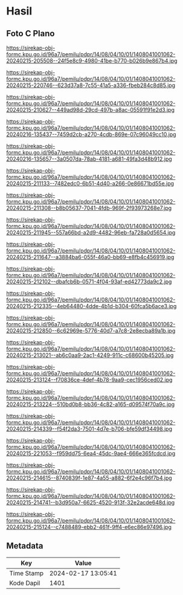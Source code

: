 # Hasil

## Foto C Plano

https://sirekap-obj-formc.kpu.go.id/96a7/pemilu/pdpr/14/08/04/10/01/1408041001062-20240215-205508--24f5e8c9-4980-41be-b770-b026b9e867b4.jpg

https://sirekap-obj-formc.kpu.go.id/96a7/pemilu/pdpr/14/08/04/10/01/1408041001062-20240215-220746--623d37a8-7c55-41a5-a336-fbeb284c8d85.jpg

https://sirekap-obj-formc.kpu.go.id/96a7/pemilu/pdpr/14/08/04/10/01/1408041001062-20240215-210627--449ad98d-29cd-497b-a8ac-05591f91e2d3.jpg

https://sirekap-obj-formc.kpu.go.id/96a7/pemilu/pdpr/14/08/04/10/01/1408041001062-20240216-135437--7459d2cb-a270-4cdb-869e-07c96049cc10.jpg

https://sirekap-obj-formc.kpu.go.id/96a7/pemilu/pdpr/14/08/04/10/01/1408041001062-20240216-135657--3a0507da-78ab-4181-a681-49fa3d48b912.jpg

https://sirekap-obj-formc.kpu.go.id/96a7/pemilu/pdpr/14/08/04/10/01/1408041001062-20240215-211133--7482edc0-6b51-4d40-a266-0e86671bd55e.jpg

https://sirekap-obj-formc.kpu.go.id/96a7/pemilu/pdpr/14/08/04/10/01/1408041001062-20240215-211308--b8b05637-7041-4fdb-969f-2f93973268e7.jpg

https://sirekap-obj-formc.kpu.go.id/96a7/pemilu/pdpr/14/08/04/10/01/1408041001062-20240215-211945--557a66bd-a2d9-4482-96eb-fa728a0d5654.jpg

https://sirekap-obj-formc.kpu.go.id/96a7/pemilu/pdpr/14/08/04/10/01/1408041001062-20240215-211647--a3884ba6-055f-46a0-bb69-e8fb4c456919.jpg

https://sirekap-obj-formc.kpu.go.id/96a7/pemilu/pdpr/14/08/04/10/01/1408041001062-20240215-212102--dbafcb6b-0571-4f04-93af-ed42773da9c2.jpg

https://sirekap-obj-formc.kpu.go.id/96a7/pemilu/pdpr/14/08/04/10/01/1408041001062-20240215-212335--4eb64480-4dde-4b1d-b304-60fca5b6ace3.jpg

https://sirekap-obj-formc.kpu.go.id/96a7/pemilu/pdpr/14/08/04/10/01/1408041001062-20240215-212850--6c62969e-5776-40d7-a7c8-2e8ecba89a1b.jpg

https://sirekap-obj-formc.kpu.go.id/96a7/pemilu/pdpr/14/08/04/10/01/1408041001062-20240215-213021--ab6c0aa9-2ac1-4249-911c-c68600b45205.jpg

https://sirekap-obj-formc.kpu.go.id/96a7/pemilu/pdpr/14/08/04/10/01/1408041001062-20240215-213124--f70836ce-4def-4b78-9aa9-cec1956ced02.jpg

https://sirekap-obj-formc.kpu.go.id/96a7/pemilu/pdpr/14/08/04/10/01/1408041001062-20240215-213224--510bd0b8-bb36-4c82-a165-d09574f70a9c.jpg

https://sirekap-obj-formc.kpu.go.id/96a7/pemilu/pdpr/14/08/04/10/01/1408041001062-20240215-214339--f54f2da3-7501-4d7e-b706-bfe59df34498.jpg

https://sirekap-obj-formc.kpu.go.id/96a7/pemilu/pdpr/14/08/04/10/01/1408041001062-20240215-221053--f959dd75-6ea4-45dc-9ae4-666e365fcdcd.jpg

https://sirekap-obj-formc.kpu.go.id/96a7/pemilu/pdpr/14/08/04/10/01/1408041001062-20240215-214615--8740839f-1e87-4a55-a882-6f2e4c96f7b4.jpg

https://sirekap-obj-formc.kpu.go.id/96a7/pemilu/pdpr/14/08/04/10/01/1408041001062-20240215-214741--b3d950a7-6625-4520-913f-32e2acde648d.jpg

https://sirekap-obj-formc.kpu.go.id/96a7/pemilu/pdpr/14/08/04/10/01/1408041001062-20240215-215124--c7488489-ebb2-461f-9ff4-e6ec86e97496.jpg


## Metadata

| Key        | Value               |
| ---------- | ------------------- |
| Time Stamp | 2024-02-17 13:05:41 |
| Kode Dapil | 1401                |



